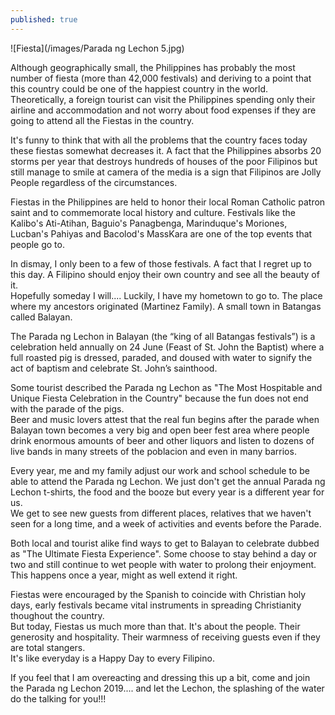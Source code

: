 ```yaml
---
published: true
---
```

![Fiesta](/images/Parada ng Lechon 5.jpg)

Although geographically small, the Philippines has probably the most number of fiesta (more than 42,000 festivals) and deriving to a point that this country could be one of the happiest country in the world.   
Theoretically, a foreign tourist can visit the Philippines spending only their airline and accommodation and not worry about food expenses if they are going to attend all the Fiestas in the country.

It's funny to think that with all the problems that the country faces today these fiestas somewhat decreases it. A fact that the Philippines absorbs 20 storms per year that destroys hundreds of houses of the poor Filipinos but still manage to smile at camera of the media is a sign that Filipinos are Jolly People regardless of the circumstances.

Fiestas in the Philippines are held to honor their local Roman Catholic patron saint and to commemorate local history and culture. Festivals like the Kalibo's Ati-Atihan, Baguio's Panagbenga, Marinduque's Moriones, Lucban's Pahiyas and Bacolod's MassKara are one of the top events that people go to.   

In dismay, I only been to a few of those festivals. A fact that I regret up to this day. A Filipino should enjoy their own country and see all the beauty of it.   
Hopefully someday I will.... Luckily, I have my hometown to go to. The place where my ancestors originated (Martinez Family). A small town in Batangas called Balayan. 

The Parada ng Lechon in Balayan (the “king of all Batangas festivals”) is a celebration held annually on 24 June (Feast of St. John the Baptist) where a full roasted pig is dressed, paraded, and doused with water to signify the act of baptism and celebrate St. John’s sainthood.

Some tourist described the Parada ng Lechon as "The Most Hospitable and Unique Fiesta Celebration in the Country" because the fun does not end with the parade of the pigs.   
Beer and music lovers attest that the real fun begins after the parade when Balayan town becomes a very big and open beer fest area where people drink enormous amounts of beer and other liquors and listen to dozens of live bands in many streets of the poblacion and even in many barrios.

Every year, me and my family adjust our work and school schedule to be able to attend the Parada ng Lechon. We just don't get the annual Parada ng Lechon t-shirts, the food and the booze but every year is a different year for us.   
We get to see new guests from different places, relatives that we haven't seen for a long time, and a week of activities and events before the Parade.

Both local and tourist alike find ways to get to Balayan to celebrate dubbed as "The Ultimate Fiesta Experience". Some choose to stay behind a day or two and still continue to wet people with water to prolong their enjoyment. This happens once a year, might as well extend it right.

Fiestas were encouraged by the Spanish to coincide with Christian holy days, early festivals became vital instruments in spreading Christianity thoughout the country.   
But today, Fiestas us much more than that. It's about the people. Their generosity and hospitality. Their warmness of receiving guests even if they are total stangers.   
It's like everyday is a Happy Day to every Filipino.

If you feel that I am overeacting and dressing this up a bit, come and join the Parada ng Lechon 2019.... and let the Lechon, the splashing of the water do the talking for you!!!